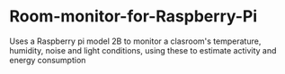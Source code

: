 # Room-monitor-for-Raspberry-Pi
Uses a Raspberry pi model 2B to monitor a clasroom's temperature, humidity, noise and light conditions, using these to estimate activity and energy consumption
